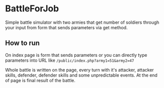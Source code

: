 BattleForJob
============

Simple battle simulator with two armies that get number of soldiers through
your input from form that sends parameters via get method.

How to run
----------

On index page is form that sends parameters or you can directly type parameters
into URL like 
`/public/index.php?army1=51&army2=47`

Whole battle is written on the page, every turn with it's attacker, attacker skills,
defender, defender skills and some unpredictable events.
At the end of page is final result of the battle.
